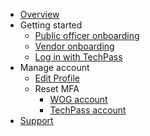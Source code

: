 - [Overview](home)
- Getting started
  - [Public officer onboarding](onboard-public-officers-using-non-se-machines)
  - [Vendor onboarding](onboard-vendors-to-techpass)
  - [Log in with TechPass](access-sgts-services-using-techpass)
- Manage account
  - [Edit Profile](edit-profile)
  - Reset MFA
    - [WOG account](reset-security-verification-for-wog-account)
    - [TechPass account](reset-techpass-mfa-for-new-device)
- [Support](/support/overview.md)
